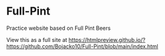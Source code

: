 # Full-Pint
Practice website based on Full Pint Beers

View this as a full site at https://htmlpreview.github.io/?https://github.com/Bojacko10/Full-Pint/blob/main/index.html
